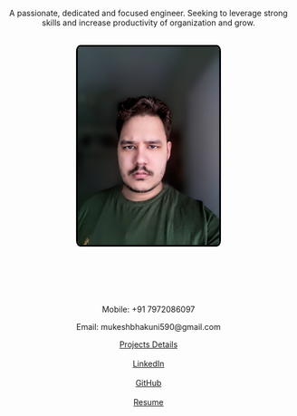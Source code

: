 <div style="height:500px;text-align:center;">
  <p> A passionate, dedicated and focused engineer. Seeking to leverage strong skills and increase productivity of organization and grow.
  <br><br>
  <center>
    <img src="images/self.jpg?raw=true" style="width:250px; height:350px; border-radius:3%;border:3px solid #000;">
  </center>
  <br><br><br><br><br>
  <p>Mobile: +91 7972086097</p>
  <p>Email: mukeshbhakuni590@gmail.com</p>    
  <a href="http://bit.ly/2MIPXlp" target="_blank">Projects Details</a><br><br>
  <a href="https://www.linkedin.com/in/mukesh-bhakuni-3ba486135" target="_blank">LinkedIn<a>
  <br><br>
  <a href="https://github.com/mukeshbhakuni" target="_blank">GitHub</a><br><br>
  <a href="http://bit.ly/2LqJf2J" target="_blank">Resume</a><br><br>
  <p>


